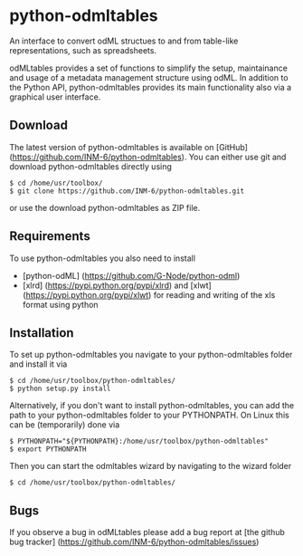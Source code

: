 
python-odmltables
=================
An interface to convert odML structues to and from table-like representations, such as spreadsheets.

odMLtables provides a set of functions to simplify the setup, maintainance and usage of a metadata management structure using odML. 
In addition to the Python API, python-odmltables provides its main functionality also via a graphical user interface.


Download
--------

The latest version of python-odmltables is available on [GitHub] (https://github.com/INM-6/python-odmltables). You can either use git and download python-odmltables directly using

	$ cd /home/usr/toolbox/
	$ git clone https://github.com/INM-6/python-odmltables.git

or use the download python-odmltables as ZIP file.


Requirements
------------
To use python-odmltables you also need to install

- [python-odML] (https://github.com/G-Node/python-odml)
- [xlrd] (https://pypi.python.org/pypi/xlrd) and [xlwt] (https://pypi.python.org/pypi/xlwt) for reading and writing of the xls format using python


Installation
------------

To set up python-odmltables you navigate to your python-odmltables folder and install it via

	$ cd /home/usr/toolbox/python-odmltables/
	$ python setup.py install

Alternatively, if you don't want to install python-odmltables, you can add the path to your python-odmltables folder to your PYTHONPATH. On Linux this can be (temporarily) done via

    $ PYTHONPATH="${PYTHONPATH}:/home/usr/toolbox/python-odmltables"
    $ export PYTHONPATH

Then you can start the odmltables wizard by navigating to the wizard folder

    $ cd /home/usr/toolbox/python-odmltables/

Bugs
----
If you observe a bug in odMLtables please add a bug report at [the github bug tracker] (https://github.com/INM-6/python-odmltables/issues)
